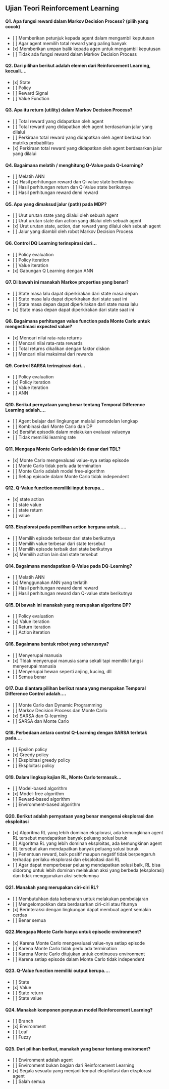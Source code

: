 ## Ujian Teori Reinforcement Learning

#### Q1. Apa fungsi reward dalam Markov Decision Process? (pilih yang cocok)

- \[ ] Memberikan petunjuk kepada agent dalam mengambil keputusan
- \[ ] Agar agent memilih total reward yang paling banyak
- \[x] Memberikan umpan balik kepada agen untuk mengambil keputusan 
- \[ ] Tidak ada fungsi reward dalam Markov Decision Process

#### Q2. Dari pilihan berikut adalah elemen dari Reinforcement Learning, kecuali.... 

- \[x] State 
- \[ ] Policy
- \[ ] Reward Signal
- \[ ] Value Function

#### Q3. Apa itu return (utility) dalam Markov Decision Process? 

- \[ ] Total reward yang didapatkan oleh agent
- \[ ] Total reward yang didapatkan oleh agent berdasarkan jalur yang dilalui
- \[ ] Perkiraan total reward yang didapatkan oleh agent berdasarkan matriks probabilitas
- \[x] Perkiraan total reward yang didapatkan oleh agent berdasarkan jalur yang dilalui

#### Q4. Bagaimana melatih / menghitung Q-Value pada Q-Learning?

- \[ ] Melatih ANN
- \[x] Hasil perhitungan reward dan Q-value state berikutnya
- \[ ] Hasil perhitungan return dan Q-Value state berikutnya
- \[ ] Hasil perhitungan reward demi reward

#### Q5. Apa yang dimaksud jalur (path) pada MDP? 

- \[ ] Urut urutan state yang dilalui oleh sebuah agent
- \[ ] Urut urutan state dan action yang dilalui oleh sebuah agent 
- \[x] Urut urutan state, action, dan reward yang dilalui oleh sebuah agent
- \[ ] Jalur yang diambil oleh robot Markov Decision Process

#### Q6. Control DQ Learning terinspirasi dari... 

- \[ ] Policy evaluation
- \[ ] Policy iteration
- \[ ] Value iteration
- \[x] Gabungan Q Learning dengan ANN

#### Q7. Di bawah ini manakah Markov properties yang benar? 

- \[ ] State masa lalu dapat diperkirakan dari state masa depan 
- \[ ] State masa lalu dapat diperkirakan dari state saat ini
- \[ ] State masa depan dapat diperkirakan dari state masa lalu
- \[x] State masa depan dapat diperkirakan dari state saat ini

#### Q8. Bagaimana perhitungan value function pada Monte Carlo untuk mengestimasi expected value?

- \[x] Mencari nilai rata-rata returns
- \[ ] Mencari nilai rata-rata rewards
- \[ ] Total returns dikalikan dengan faktor diskon
- \[ ] Mencari nilai maksimal dari rewards

#### Q9. Control SARSA terinspirasi dari... 

- \[ ] Policy evaluation
- \[x] Policy iteration
- \[ ] Value iteration
- \[ ] ANN

#### Q10. Berikut pernyataan yang benar tentang Temporal Difference Learning adalah....

- \[ ] Agent belajar dari lingkungan melalui pemodelan lengkap
- \[ ] Kombinasi dari Monte Carlo dan DP
- \[x] Bersifat episodik dalam melakukan evaluasi valuenya
- \[ ] Tidak memiliki learning rate

#### Q11. Mengapa Monte Carlo adalah ide dasar dari TDL? 

- \[x] Monte Carlo mengevaluasi value-nya setiap episode
- \[ ] Monte Carlo tidak perlu ada termination
- \[ ] Monte Carlo adalah model free-algorithm
- \[ ] Setiap episode dalam Monte Carlo tidak independent

#### Q12. Q-Value function memiliki input berupa... 

- \[x] state action
- \[ ] state value
- \[ ] state return
- \[ ] value

#### Q13. Eksplorasi pada pemilihan action berguna untuk.....

- \[ ] Memilih episode terbesar dari state berikutnya
- \[ ] Memilih value terbesar dari state tersebut
- \[ ] Memilih episode terbaik dari state berikutnya
- \[x] Memilih action lain dari state tersebut

#### Q14. Bagaimana mendapatkan Q-Value pada DQ-Learning? 

- \[ ] Melatih ANN
- \[x] Menggunakan ANN yang terlatih
- \[ ] Hasil perhitungan reward demi reward
- \[ ] Hasil perhitungan reward dan Q-value state berikutnya

#### Q15. Di bawah ini manakah yang merupakan algoritme DP?

- \[ ] Policy evaluation
- \[x] Value iteration
- \[ ] Return iteration
- \[ ] Action iteration

#### Q16. Bagaimana bentuk robot yang seharusnya? 

- \[ ] Menyerupai manusia
- \[x] TIdak menyerupai manusia sama sekali tapi memiliki fungsi menyerupai manusia
- \[ ] Menyerupai hewan seperti anjing, kucing, dll
- \[ ] Semua benar

#### Q17. Dua diantara pilihan berikut mana yang merupakan Temporal Difference Control adalah....

- \[ ] Monte Carlo dan Dynamic Programming
- \[ ] Markov Decision Process dan Monte Carlo
- \[x] SARSA dan Q-learning
- \[ ] SARSA dan Monte Carlo

#### Q18. Perbedaan antara control Q-Learning dengan SARSA terletak pada.... 

- \[ ] Epsilon policy
- \[x] Greedy policy
- \[ ] Eksploitasi greedy policy
- \[ ] Eksploitasi policy

#### Q19. Dalam lingkup kajian RL, Monte Carlo termasuk...

- \[ ] Model-based algorithm
- \[x] Model-free algorithm
- \[ ] Reward-based algorithm
- \[ ] Environment-based algorithm

#### Q20. Berikut adalah pernyataan yang benar mengenai eksplorasi dan eksploitasi

- \[x] Algoritma RL yang lebih dominan eksplorasi, ada kemungkinan agent RL tersebut mendapatkan banyak peluang solusi buruk
- \[ ] Algoritma RL yang lebih dominan eksploitas, ada kemungkinan agent RL tersebut akan mendapatkan banyak peluang solusi buruk
- \[ ] Penentuan reward, baik positif maupun negatif tidak berpengaruh terhadap perilaku eksplorasi dan eksploitasi dari RL
- \[ ] Agar dapat memperbesar peluang mendapatkan solusi baik, RL bisa didorong untuk lebih dominan melakukan aksi yang berbeda (eksplorasi) dan tidak menggunakan aksi sebelumnya

#### Q21. Manakah yang merupakan ciri-ciri RL? 

- \[ ] Membutuhkan data kebenaran untuk melakukan pembelajaran
- \[ ] Mengelompokkan data berdasarkan ciri-ciri atau fiturnya
- \[x] Berinteraksi dengan lingkungan dapat membuat agent semakin cerdas
- \[ ] Benar semua

#### Q22.Mengapa Monte Carlo hanya untuk episodic environment? 

- \[x] Karena Monte Carlo mengevaluasi value-nya setiap episode
- \[ ] Karena Monte Carlo tidak perlu ada termination
- \[ ] Karena Monte Carlo ditujukan untuk continuous environment
- \[ ] Karena setiap episode dalam Monte Carlo tidak independent

#### Q23. Q-Value function memiliki output berupa.... 

- \[ ] State
- \[x] Value
- \[ ] State return 
- \[ ] State value

#### Q24. Manakah komponen penyusun model Reinforcement Learning? 

- \[ ] Branch
- \[x] Environment
- \[ ] Leaf
- \[ ] Fuzzy

#### Q25. Dari pilihan berikut, manakah yang benar tentang enviroment?

- \[ ] Environment adalah agent
- \[ ] Environment bukan bagian dari Reinforcement Learning
- \[x] Segala sesuatu yang menjadi tempat eksploitasi dan eksplorasi agent
- \[ ] Salah semua